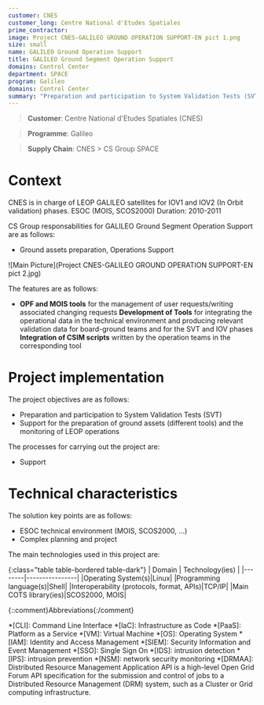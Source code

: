 ```yaml
---
customer: CNES
customer_long: Centre National d'Etudes Spatiales
prime_contractor: 
image: Project CNES-GALILEO GROUND OPERATION SUPPORT-EN pict 1.png
size: small
name: GALILEO Ground Operation Support
title: GALILEO Ground Segment Operation Support
domains: Control Center
department: SPACE
program: Galileo
domains: Control Center
summary: "Preparation and participation to System Validation Tests (SVT). Support for the preparation of ground assets (different tools) and the monitoring of LEOP operations"
---
```


> __Customer__\: Centre National d'Etudes Spatiales (CNES)

> __Programme__\: Galileo

> __Supply Chain__\: CNES >  CS Group SPACE


# Context

CNES is in charge of LEOP GALILEO satellites for IOV1 and IOV2 (In Orbit validation) phases.
ESOC (MOIS, SCOS2000) 
Duration: 2010-2011

CS Group responsabilities for GALILEO Ground Segment Operation Support are as follows:
* Ground assets preparation, Operations Support

![Main Picture](Project CNES-GALILEO GROUND OPERATION SUPPORT-EN pict 2.jpg)

The features are as follows:
* **OPF and MOIS tools** for the management of user requests/writing associated changing requests
	**Development of Tools** for integrating the operational data in the technical environment and producing relevant validation data for board-ground teams and for the SVT and IOV phases
	**Integration of CSIM scripts** written by the operation teams in the corresponding tool

# Project implementation

The project objectives are as follows:
* Preparation and participation to System Validation Tests (SVT) 
* Support for the preparation of ground assets (different tools) and the monitoring of LEOP operations

The processes for carrying out the project are:
* Support

# Technical characteristics

The solution key points are as follows:
* ESOC technical environment (MOIS, SCOS2000, ...)
* Complex planning and project



The main technologies used in this project are:

{:class="table table-bordered table-dark"}
| Domain | Technology(ies) |
|--------|----------------|
|Operating System(s)|Linux|
|Programming language(s)|Shell|
|Interoperability (protocols, format, APIs)|TCP/IP|
|Main COTS library(ies)|SCOS2000, MOIS|



{::comment}Abbreviations{:/comment}

*[CLI]: Command Line Interface
*[IaC]: Infrastructure as Code
*[PaaS]: Platform as a Service
*[VM]: Virtual Machine
*[OS]: Operating System
*[IAM]: Identity and Access Management
*[SIEM]: Security Information and Event Management
*[SSO]: Single Sign On
*[IDS]: intrusion detection
*[IPS]: intrusion prevention
*[NSM]: network security monitoring
*[DRMAA]: Distributed Resource Management Application API is a high-level Open Grid Forum API specification for the submission and control of jobs to a Distributed Resource Management (DRM) system, such as a Cluster or Grid computing infrastructure.
